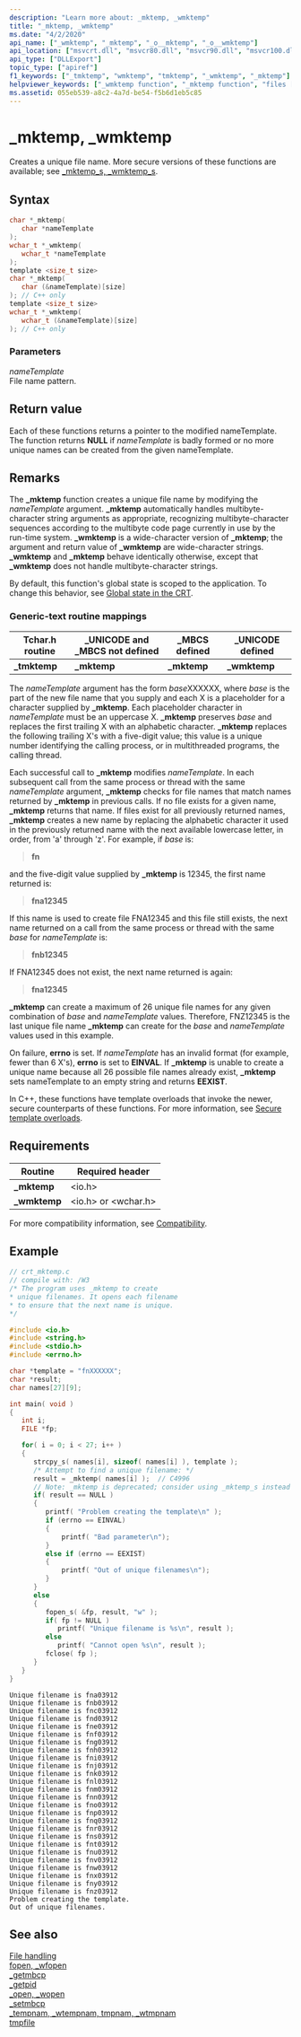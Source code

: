```yaml
---
description: "Learn more about: _mktemp, _wmktemp"
title: "_mktemp, _wmktemp"
ms.date: "4/2/2020"
api_name: ["_wmktemp", "_mktemp", "_o__mktemp", "_o__wmktemp"]
api_location: ["msvcrt.dll", "msvcr80.dll", "msvcr90.dll", "msvcr100.dll", "msvcr100_clr0400.dll", "msvcr110.dll", "msvcr110_clr0400.dll", "msvcr120.dll", "msvcr120_clr0400.dll", "ucrtbase.dll", "api-ms-win-crt-stdio-l1-1-0.dll", "api-ms-win-crt-private-l1-1-0.dll"]
api_type: ["DLLExport"]
topic_type: ["apiref"]
f1_keywords: ["_tmktemp", "wmktemp", "tmktemp", "_wmktemp", "_mktemp"]
helpviewer_keywords: ["_wmktemp function", "_mktemp function", "files [C++], temporary", "tmktemp function", "_tmktemp function", "wmktemp function", "mktemp function", "temporary files [C++]"]
ms.assetid: 055eb539-a8c2-4a7d-be54-f5b6d1eb5c85
---
```

# _mktemp, _wmktemp

Creates a unique file name. More secure versions of these functions are available; see [_mktemp_s, _wmktemp_s](mktemp-s-wmktemp-s.md).

## Syntax

```C
char *_mktemp(
   char *nameTemplate
);
wchar_t *_wmktemp(
   wchar_t *nameTemplate
);
template <size_t size>
char *_mktemp(
   char (&nameTemplate)[size]
); // C++ only
template <size_t size>
wchar_t *_wmktemp(
   wchar_t (&nameTemplate)[size]
); // C++ only
```

### Parameters

*nameTemplate*<br/>
File name pattern.

## Return value

Each of these functions returns a pointer to the modified nameTemplate. The function returns **NULL** if *nameTemplate* is badly formed or no more unique names can be created from the given nameTemplate.

## Remarks

The **_mktemp** function creates a unique file name by modifying the *nameTemplate* argument. **_mktemp** automatically handles multibyte-character string arguments as appropriate, recognizing multibyte-character sequences according to the multibyte code page currently in use by the run-time system. **_wmktemp** is a wide-character version of **_mktemp**; the argument and return value of **_wmktemp** are wide-character strings. **_wmktemp** and **_mktemp** behave identically otherwise, except that **_wmktemp** does not handle multibyte-character strings.

By default, this function's global state is scoped to the application. To change this behavior, see [Global state in the CRT](../global-state.md).

### Generic-text routine mappings

|Tchar.h routine|_UNICODE and _MBCS not defined|_MBCS defined|_UNICODE defined|
|---------------------|--------------------------------------|--------------------|-----------------------|
|**_tmktemp**|**_mktemp**|**_mktemp**|**_wmktemp**|

The *nameTemplate* argument has the form *base*XXXXXX, where *base* is the part of the new file name that you supply and each X is a placeholder for a character supplied by **_mktemp**. Each placeholder character in *nameTemplate* must be an uppercase X. **_mktemp** preserves *base* and replaces the first trailing X with an alphabetic character. **_mktemp** replaces the following trailing X's with a five-digit value; this value is a unique number identifying the calling process, or in multithreaded programs, the calling thread.

Each successful call to **_mktemp** modifies *nameTemplate*. In each subsequent call from the same process or thread with the same *nameTemplate* argument, **_mktemp** checks for file names that match names returned by **_mktemp** in previous calls. If no file exists for a given name, **_mktemp** returns that name. If files exist for all previously returned names, **_mktemp** creates a new name by replacing the alphabetic character it used in the previously returned name with the next available lowercase letter, in order, from 'a' through 'z'. For example, if *base* is:

> **fn**

and the five-digit value supplied by **_mktemp** is 12345, the first name returned is:

> **fna12345**

If this name is used to create file FNA12345 and this file still exists, the next name returned on a call from the same process or thread with the same *base* for *nameTemplate* is:

> **fnb12345**

If FNA12345 does not exist, the next name returned is again:

> **fna12345**

**_mktemp** can create a maximum of 26 unique file names for any given combination of *base* and *nameTemplate* values. Therefore, FNZ12345 is the last unique file name **_mktemp** can create for the *base* and *nameTemplate* values used in this example.

On failure, **errno** is set. If *nameTemplate* has an invalid format (for example, fewer than 6 X's), **errno** is set to **EINVAL**. If **_mktemp** is unable to create a unique name because all 26 possible file names already exist, **_mktemp** sets nameTemplate to an empty string and returns **EEXIST**.

In C++, these functions have template overloads that invoke the newer, secure counterparts of these functions. For more information, see [Secure template overloads](../secure-template-overloads.md).

## Requirements

|Routine|Required header|
|-------------|---------------------|
|**_mktemp**|\<io.h>|
|**_wmktemp**|\<io.h> or \<wchar.h>|

For more compatibility information, see [Compatibility](../compatibility.md).

## Example

```C
// crt_mktemp.c
// compile with: /W3
/* The program uses _mktemp to create
* unique filenames. It opens each filename
* to ensure that the next name is unique.
*/

#include <io.h>
#include <string.h>
#include <stdio.h>
#include <errno.h>

char *template = "fnXXXXXX";
char *result;
char names[27][9];

int main( void )
{
   int i;
   FILE *fp;

   for( i = 0; i < 27; i++ )
   {
      strcpy_s( names[i], sizeof( names[i] ), template );
      /* Attempt to find a unique filename: */
      result = _mktemp( names[i] );  // C4996
      // Note: _mktemp is deprecated; consider using _mktemp_s instead
      if( result == NULL )
      {
         printf( "Problem creating the template\n" );
         if (errno == EINVAL)
         {
             printf( "Bad parameter\n");
         }
         else if (errno == EEXIST)
         {
             printf( "Out of unique filenames\n");
         }
      }
      else
      {
         fopen_s( &fp, result, "w" );
         if( fp != NULL )
            printf( "Unique filename is %s\n", result );
         else
            printf( "Cannot open %s\n", result );
         fclose( fp );
      }
   }
}
```

```Output
Unique filename is fna03912
Unique filename is fnb03912
Unique filename is fnc03912
Unique filename is fnd03912
Unique filename is fne03912
Unique filename is fnf03912
Unique filename is fng03912
Unique filename is fnh03912
Unique filename is fni03912
Unique filename is fnj03912
Unique filename is fnk03912
Unique filename is fnl03912
Unique filename is fnm03912
Unique filename is fnn03912
Unique filename is fno03912
Unique filename is fnp03912
Unique filename is fnq03912
Unique filename is fnr03912
Unique filename is fns03912
Unique filename is fnt03912
Unique filename is fnu03912
Unique filename is fnv03912
Unique filename is fnw03912
Unique filename is fnx03912
Unique filename is fny03912
Unique filename is fnz03912
Problem creating the template.
Out of unique filenames.
```

## See also

[File handling](../file-handling.md)\
[fopen, _wfopen](fopen-wfopen.md)\
[_getmbcp](getmbcp.md)\
[_getpid](getpid.md)\
[_open, _wopen](open-wopen.md)\
[_setmbcp](setmbcp.md)\
[_tempnam, _wtempnam, tmpnam, _wtmpnam](tempnam-wtempnam-tmpnam-wtmpnam.md)\
[tmpfile](tmpfile.md)
